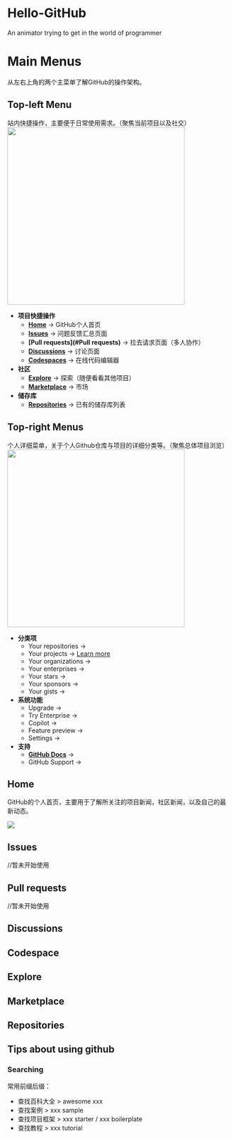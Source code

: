 # Hello-GitHub
An animator trying to get in the world of programmer

# Main Menus
从左右上角的两个主菜单了解GitHub的操作架构。
## Top-left Menu
站内快捷操作，主要便于日常使用需求。（聚焦当前项目以及社交）
<br>
<img src="https://github.com/boringmu/Hello-Github/assets/54476767/a71e44a6-fa20-4db1-8dca-ddb9ad786564" width="400"></img>
<br>
- **项目快捷操作**
  - **[Home](#Home)** -> GitHub个人首页
  - **[Issues](#Issues)** -> 问题反馈汇总页面
  - **[Pull requests](#Pull requests)** -> 拉去请求页面（多人协作）
  - **[Discussions](#Discussions)** -> 讨论页面
  - **[Codespaces](#Codespaces)** -> 在线代码编辑器
- **社区**
  - **[Explore](#Explore)** -> 探索（随便看看其他项目）
  - **[Marketplace](#Marketplace)** -> 市场
- **储存库**
  - **[Repositories](#Repositories)** -> 已有的储存库列表

## Top-right Menus
个人详细菜单，关于个人Github仓库与项目的详细分类等。（聚焦总体项目浏览）
<br>
<img src="https://github.com/boringmu/Hello-Github/assets/54476767/3e7c7ca6-2654-4fda-a440-b4b08e4cc7a1" width="400"></img>
<br>
- **分类项**
  - Your repositories -> 
  - Your projects -> [Learn more](https://docs.github.com/en/issues/planning-and-tracking-with-projects)
  - Your organizations -> 
  - Your enterprises -> 
  - Your stars -> 
  - Your sponsors -> 
  - Your gists -> 
- **系统功能**
  - Upgrade -> 
  - Try Enterprise -> 
  - Copilot -> 
  - Feature preview -> 
  - Settings -> 
- **支持**
  - **[GitHub Docs](https://docs.github.com/en/get-started/quickstart/set-up-git)** -> 
  - GitHub Support -> 

## Home
GitHub的个人首页，主要用于了解所关注的项目新闻，社区新闻，以及自己的最新动态。

<img src="https://github.com/boringmu/Hello-Github/assets/54476767/c99604e7-fefa-4c30-9c9f-3c2e2b0e744e"></img>

## Issues
//暂未开始使用

## Pull requests
//暂未开始使用

## Discussions

## Codespace

## Explore

## Marketplace

## Repositories


## Tips about using github
### Searching
常用前缀后缀：
- 查找百科大全 > awesome xxx
- 查找案例 > xxx sample
- 查找项目框架 > xxx starter / xxx boilerplate
- 查找教程 > xxx tutorial
